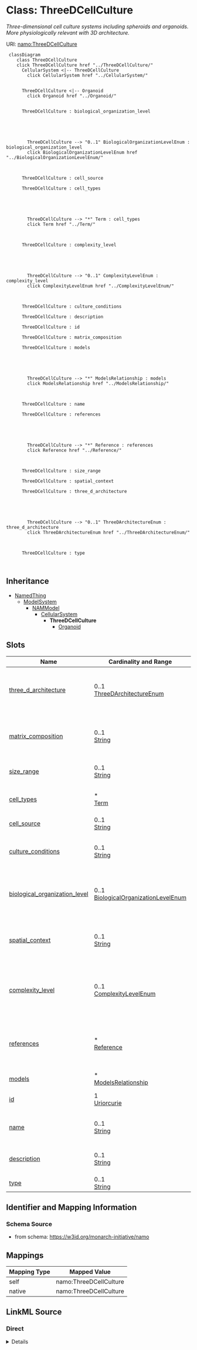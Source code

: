 

# Class: ThreeDCellCulture 


_Three-dimensional cell culture systems including spheroids and organoids. More physiologically relevant with 3D architecture._





URI: [namo:ThreeDCellCulture](https://w3id.org/monarch-initiative/namo/ThreeDCellCulture)





```mermaid
 classDiagram
    class ThreeDCellCulture
    click ThreeDCellCulture href "../ThreeDCellCulture/"
      CellularSystem <|-- ThreeDCellCulture
        click CellularSystem href "../CellularSystem/"
      

      ThreeDCellCulture <|-- Organoid
        click Organoid href "../Organoid/"
      

      ThreeDCellCulture : biological_organization_level
        
          
    
        
        
        ThreeDCellCulture --> "0..1" BiologicalOrganizationLevelEnum : biological_organization_level
        click BiologicalOrganizationLevelEnum href "../BiologicalOrganizationLevelEnum/"
    

        
      ThreeDCellCulture : cell_source
        
      ThreeDCellCulture : cell_types
        
          
    
        
        
        ThreeDCellCulture --> "*" Term : cell_types
        click Term href "../Term/"
    

        
      ThreeDCellCulture : complexity_level
        
          
    
        
        
        ThreeDCellCulture --> "0..1" ComplexityLevelEnum : complexity_level
        click ComplexityLevelEnum href "../ComplexityLevelEnum/"
    

        
      ThreeDCellCulture : culture_conditions
        
      ThreeDCellCulture : description
        
      ThreeDCellCulture : id
        
      ThreeDCellCulture : matrix_composition
        
      ThreeDCellCulture : models
        
          
    
        
        
        ThreeDCellCulture --> "*" ModelsRelationship : models
        click ModelsRelationship href "../ModelsRelationship/"
    

        
      ThreeDCellCulture : name
        
      ThreeDCellCulture : references
        
          
    
        
        
        ThreeDCellCulture --> "*" Reference : references
        click Reference href "../Reference/"
    

        
      ThreeDCellCulture : size_range
        
      ThreeDCellCulture : spatial_context
        
      ThreeDCellCulture : three_d_architecture
        
          
    
        
        
        ThreeDCellCulture --> "0..1" ThreeDArchitectureEnum : three_d_architecture
        click ThreeDArchitectureEnum href "../ThreeDArchitectureEnum/"
    

        
      ThreeDCellCulture : type
        
      
```





## Inheritance
* [NamedThing](NamedThing.md)
    * [ModelSystem](ModelSystem.md)
        * [NAMModel](NAMModel.md)
            * [CellularSystem](CellularSystem.md)
                * **ThreeDCellCulture**
                    * [Organoid](Organoid.md)



## Slots

| Name | Cardinality and Range | Description | Inheritance |
| ---  | --- | --- | --- |
| [three_d_architecture](three_d_architecture.md) | 0..1 <br/> [ThreeDArchitectureEnum](ThreeDArchitectureEnum.md) | Type of 3D architecture (spheroid, organoid, scaffold-based, etc | direct |
| [matrix_composition](matrix_composition.md) | 0..1 <br/> [String](String.md) | Composition of extracellular matrix or scaffold material | direct |
| [size_range](size_range.md) | 0..1 <br/> [String](String.md) | Typical size range of 3D structures | direct |
| [cell_types](cell_types.md) | * <br/> [Term](Term.md) | Cell types present in the cellular system | [CellularSystem](CellularSystem.md) |
| [cell_source](cell_source.md) | 0..1 <br/> [String](String.md) | Source of cells (e | [CellularSystem](CellularSystem.md) |
| [culture_conditions](culture_conditions.md) | 0..1 <br/> [String](String.md) | Standard culture conditions and media used | [CellularSystem](CellularSystem.md) |
| [biological_organization_level](biological_organization_level.md) | 0..1 <br/> [BiologicalOrganizationLevelEnum](BiologicalOrganizationLevelEnum.md) | The level of biological organization represented by the model | [NAMModel](NAMModel.md) |
| [spatial_context](spatial_context.md) | 0..1 <br/> [String](String.md) | Description of spatial organization and context captured by the model | [NAMModel](NAMModel.md) |
| [complexity_level](complexity_level.md) | 0..1 <br/> [ComplexityLevelEnum](ComplexityLevelEnum.md) | Level of biological complexity represented (subcellular, cellular, tissue, or... | [NAMModel](NAMModel.md) |
| [references](references.md) | * <br/> [Reference](Reference.md) | Literature references that describe, validate, or support this model | [NAMModel](NAMModel.md) |
| [models](models.md) | * <br/> [ModelsRelationship](ModelsRelationship.md) |  | [ModelSystem](ModelSystem.md) |
| [id](id.md) | 1 <br/> [Uriorcurie](Uriorcurie.md) | A unique identifier for a thing | [NamedThing](NamedThing.md) |
| [name](name.md) | 0..1 <br/> [String](String.md) | A human-readable name for a thing | [NamedThing](NamedThing.md) |
| [description](description.md) | 0..1 <br/> [String](String.md) | A human-readable description for a thing | [NamedThing](NamedThing.md) |
| [type](type.md) | 0..1 <br/> [String](String.md) |  | [NamedThing](NamedThing.md) |










## Identifier and Mapping Information






### Schema Source


* from schema: https://w3id.org/monarch-initiative/namo




## Mappings

| Mapping Type | Mapped Value |
| ---  | ---  |
| self | namo:ThreeDCellCulture |
| native | namo:ThreeDCellCulture |






## LinkML Source

<!-- TODO: investigate https://stackoverflow.com/questions/37606292/how-to-create-tabbed-code-blocks-in-mkdocs-or-sphinx -->

### Direct

<details>
```yaml
name: ThreeDCellCulture
description: Three-dimensional cell culture systems including spheroids and organoids.
  More physiologically relevant with 3D architecture.
from_schema: https://w3id.org/monarch-initiative/namo
is_a: CellularSystem
attributes:
  three_d_architecture:
    name: three_d_architecture
    description: Type of 3D architecture (spheroid, organoid, scaffold-based, etc.)
    from_schema: https://w3id.org/monarch-initiative/namo
    rank: 1000
    domain_of:
    - ThreeDCellCulture
    range: ThreeDArchitectureEnum
  matrix_composition:
    name: matrix_composition
    description: Composition of extracellular matrix or scaffold material
    from_schema: https://w3id.org/monarch-initiative/namo
    rank: 1000
    domain_of:
    - ThreeDCellCulture
  size_range:
    name: size_range
    description: Typical size range of 3D structures
    from_schema: https://w3id.org/monarch-initiative/namo
    rank: 1000
    domain_of:
    - ThreeDCellCulture

```
</details>

### Induced

<details>
```yaml
name: ThreeDCellCulture
description: Three-dimensional cell culture systems including spheroids and organoids.
  More physiologically relevant with 3D architecture.
from_schema: https://w3id.org/monarch-initiative/namo
is_a: CellularSystem
attributes:
  three_d_architecture:
    name: three_d_architecture
    description: Type of 3D architecture (spheroid, organoid, scaffold-based, etc.)
    from_schema: https://w3id.org/monarch-initiative/namo
    rank: 1000
    alias: three_d_architecture
    owner: ThreeDCellCulture
    domain_of:
    - ThreeDCellCulture
    range: ThreeDArchitectureEnum
  matrix_composition:
    name: matrix_composition
    description: Composition of extracellular matrix or scaffold material
    from_schema: https://w3id.org/monarch-initiative/namo
    rank: 1000
    alias: matrix_composition
    owner: ThreeDCellCulture
    domain_of:
    - ThreeDCellCulture
    range: string
  size_range:
    name: size_range
    description: Typical size range of 3D structures
    from_schema: https://w3id.org/monarch-initiative/namo
    rank: 1000
    alias: size_range
    owner: ThreeDCellCulture
    domain_of:
    - ThreeDCellCulture
    range: string
  cell_types:
    name: cell_types
    description: Cell types present in the cellular system
    from_schema: https://w3id.org/monarch-initiative/namo
    rank: 1000
    alias: cell_types
    owner: ThreeDCellCulture
    domain_of:
    - CellularSystem
    - OrganOnChip
    range: Term
    bindings:
    - range: CellTypeEnum
      obligation_level: REQUIRED
      binds_value_of: id
    multivalued: true
    inlined: true
    inlined_as_list: true
  cell_source:
    name: cell_source
    description: Source of cells (e.g., primary, iPSC-derived, immortalized cell lines)
    from_schema: https://w3id.org/monarch-initiative/namo
    rank: 1000
    alias: cell_source
    owner: ThreeDCellCulture
    domain_of:
    - CellularSystem
    - OrganOnChip
    range: string
  culture_conditions:
    name: culture_conditions
    description: Standard culture conditions and media used
    from_schema: https://w3id.org/monarch-initiative/namo
    rank: 1000
    alias: culture_conditions
    owner: ThreeDCellCulture
    domain_of:
    - CellularSystem
    range: string
  biological_organization_level:
    name: biological_organization_level
    description: The level of biological organization represented by the model
    from_schema: https://w3id.org/monarch-initiative/namo
    rank: 1000
    alias: biological_organization_level
    owner: ThreeDCellCulture
    domain_of:
    - NAMModel
    range: BiologicalOrganizationLevelEnum
  spatial_context:
    name: spatial_context
    description: Description of spatial organization and context captured by the model
    from_schema: https://w3id.org/monarch-initiative/namo
    rank: 1000
    alias: spatial_context
    owner: ThreeDCellCulture
    domain_of:
    - NAMModel
    range: string
  complexity_level:
    name: complexity_level
    description: Level of biological complexity represented (subcellular, cellular,
      tissue, organ, system)
    from_schema: https://w3id.org/monarch-initiative/namo
    rank: 1000
    alias: complexity_level
    owner: ThreeDCellCulture
    domain_of:
    - NAMModel
    range: ComplexityLevelEnum
  references:
    name: references
    description: Literature references that describe, validate, or support this model
    from_schema: https://w3id.org/monarch-initiative/namo
    rank: 1000
    alias: references
    owner: ThreeDCellCulture
    domain_of:
    - NAMModel
    range: Reference
    multivalued: true
    inlined: true
    inlined_as_list: true
  models:
    name: models
    from_schema: https://w3id.org/monarch-initiative/namo
    rank: 1000
    alias: models
    owner: ThreeDCellCulture
    domain_of:
    - ModelSystem
    range: ModelsRelationship
    multivalued: true
  id:
    name: id
    description: A unique identifier for a thing
    from_schema: https://w3id.org/monarch-initiative/namo
    rank: 1000
    slot_uri: schema:identifier
    identifier: true
    alias: id
    owner: ThreeDCellCulture
    domain_of:
    - NamedThing
    - Reference
    range: uriorcurie
    required: true
  name:
    name: name
    description: A human-readable name for a thing
    from_schema: https://w3id.org/monarch-initiative/namo
    rank: 1000
    slot_uri: schema:name
    alias: name
    owner: ThreeDCellCulture
    domain_of:
    - NamedThing
    range: string
  description:
    name: description
    description: A human-readable description for a thing
    from_schema: https://w3id.org/monarch-initiative/namo
    rank: 1000
    slot_uri: schema:description
    alias: description
    owner: ThreeDCellCulture
    domain_of:
    - NamedThing
    range: string
  type:
    name: type
    from_schema: https://w3id.org/monarch-initiative/namo
    rank: 1000
    designates_type: true
    alias: type
    owner: ThreeDCellCulture
    domain_of:
    - NamedThing
    range: string

```
</details>